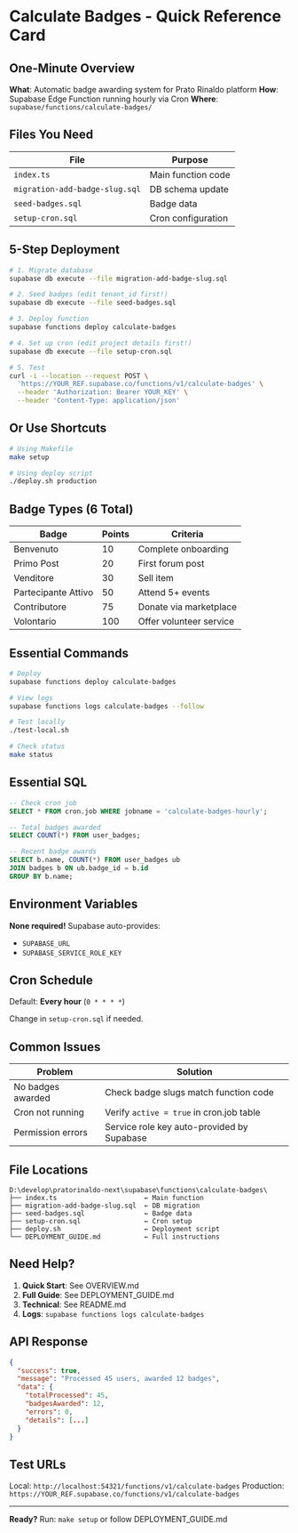 # Calculate Badges - Quick Reference Card

## One-Minute Overview

**What**: Automatic badge awarding system for Prato Rinaldo platform
**How**: Supabase Edge Function running hourly via Cron
**Where**: `supabase/functions/calculate-badges/`

## Files You Need

| File | Purpose |
|------|---------|
| `index.ts` | Main function code |
| `migration-add-badge-slug.sql` | DB schema update |
| `seed-badges.sql` | Badge data |
| `setup-cron.sql` | Cron configuration |

## 5-Step Deployment

```bash
# 1. Migrate database
supabase db execute --file migration-add-badge-slug.sql

# 2. Seed badges (edit tenant_id first!)
supabase db execute --file seed-badges.sql

# 3. Deploy function
supabase functions deploy calculate-badges

# 4. Set up cron (edit project details first!)
supabase db execute --file setup-cron.sql

# 5. Test
curl -i --location --request POST \
  'https://YOUR_REF.supabase.co/functions/v1/calculate-badges' \
  --header 'Authorization: Bearer YOUR_KEY' \
  --header 'Content-Type: application/json'
```

## Or Use Shortcuts

```bash
# Using Makefile
make setup

# Using deploy script
./deploy.sh production
```

## Badge Types (6 Total)

| Badge | Points | Criteria |
|-------|--------|----------|
| Benvenuto | 10 | Complete onboarding |
| Primo Post | 20 | First forum post |
| Venditore | 30 | Sell item |
| Partecipante Attivo | 50 | Attend 5+ events |
| Contributore | 75 | Donate via marketplace |
| Volontario | 100 | Offer volunteer service |

## Essential Commands

```bash
# Deploy
supabase functions deploy calculate-badges

# View logs
supabase functions logs calculate-badges --follow

# Test locally
./test-local.sh

# Check status
make status
```

## Essential SQL

```sql
-- Check cron job
SELECT * FROM cron.job WHERE jobname = 'calculate-badges-hourly';

-- Total badges awarded
SELECT COUNT(*) FROM user_badges;

-- Recent badge awards
SELECT b.name, COUNT(*) FROM user_badges ub
JOIN badges b ON ub.badge_id = b.id
GROUP BY b.name;
```

## Environment Variables

**None required!** Supabase auto-provides:
- `SUPABASE_URL`
- `SUPABASE_SERVICE_ROLE_KEY`

## Cron Schedule

Default: **Every hour** (`0 * * * *`)

Change in `setup-cron.sql` if needed.

## Common Issues

| Problem | Solution |
|---------|----------|
| No badges awarded | Check badge slugs match function code |
| Cron not running | Verify `active = true` in cron.job table |
| Permission errors | Service role key auto-provided by Supabase |

## File Locations

```
D:\develop\pratorinaldo-next\supabase\functions\calculate-badges\
├── index.ts                      ← Main function
├── migration-add-badge-slug.sql  ← DB migration
├── seed-badges.sql               ← Badge data
├── setup-cron.sql                ← Cron setup
├── deploy.sh                     ← Deployment script
└── DEPLOYMENT_GUIDE.md           ← Full instructions
```

## Need Help?

1. **Quick Start**: See OVERVIEW.md
2. **Full Guide**: See DEPLOYMENT_GUIDE.md
3. **Technical**: See README.md
4. **Logs**: `supabase functions logs calculate-badges`

## API Response

```json
{
  "success": true,
  "message": "Processed 45 users, awarded 12 badges",
  "data": {
    "totalProcessed": 45,
    "badgesAwarded": 12,
    "errors": 0,
    "details": [...]
  }
}
```

## Test URLs

Local: `http://localhost:54321/functions/v1/calculate-badges`
Production: `https://YOUR_REF.supabase.co/functions/v1/calculate-badges`

---

**Ready?** Run: `make setup` or follow DEPLOYMENT_GUIDE.md

